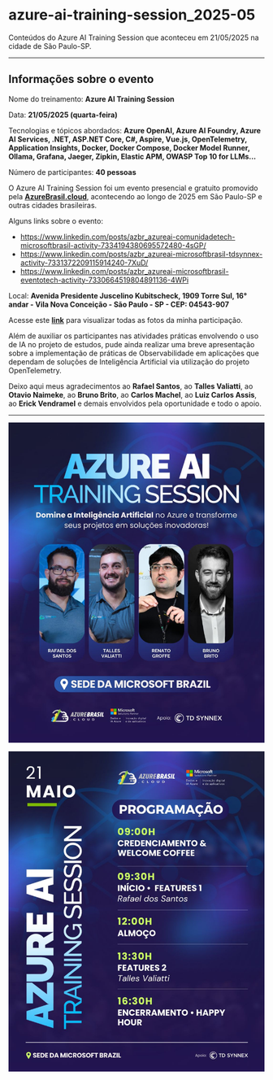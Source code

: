 # azure-ai-training-session_2025-05
Conteúdos do Azure AI Training Session que aconteceu em 21/05/2025 na cidade de São Paulo-SP.

---

## Informações sobre o evento

Nome do treinamento: **Azure AI Training Session**

Data: **21/05/2025 (quarta-feira)**

Tecnologias e tópicos abordados: **Azure OpenAI, Azure AI Foundry, Azure AI Services, .NET, ASP.NET Core, C#, Aspire, Vue.js, OpenTelemetry, Application Insights, Docker, Docker Compose, Docker Model Runner, Ollama, Grafana, Jaeger, Zipkin, Elastic APM, OWASP Top 10 for LLMs...**

Número de participantes: **40 pessoas**

O Azure AI Training Session foi um evento presencial e gratuito promovido pela [**AzureBrasil.cloud**](https://www.azurebrasil.cloud/), acontecendo ao longo de 2025 em São Paulo-SP e outras cidades brasileiras.

Alguns links sobre o evento:
- https://www.linkedin.com/posts/azbr_azureai-comunidadetech-microsoftbrasil-activity-7334194380695572480-4sGP/
- https://www.linkedin.com/posts/azbr_azureai-microsoftbrasil-tdsynnex-activity-7331372209115914240-7XuD/
- https://www.linkedin.com/posts/azbr_azureai-microsoftbrasil-eventotech-activity-7330664519804891136-4WPi

Local: **Avenida Presidente Juscelino Kubitscheck, 1909 Torre Sul, 16° andar - Vila Nova Conceição - São Paulo - SP - CEP: 04543-907**

Acesse este [**link**](/img/) para visualizar todas as fotos da minha participação.

Além de auxiliar os participantes nas atividades práticas envolvendo o uso de IA no projeto de estudos, pude ainda realizar uma breve apresentação sobre a implementação de práticas de Observabilidade em aplicações que dependam de soluções de Inteligência Artificial via utilização do projeto OpenTelemetry.

Deixo aqui meus agradecimentos ao **Rafael Santos**, ao **Talles Valiatti**, ao **Otavio Naimeke**, ao **Bruno Brito**, ao **Carlos Machel**, ao **Luiz Carlos Assis**, ao **Erick Vendramel** e demais envolvidos pela oportunidade e todo o apoio.

---

![Banner](img/banner.jpg)

![Banner Programação](img/banner-programacao.jpg)